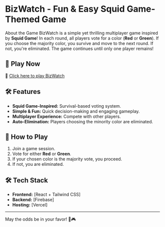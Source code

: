 # BizWatch - Fun & Easy Squid Game-Themed Game
About the Game
BizWatch is a simple yet thrilling multiplayer game inspired by **Squid Game**! In each round, all players vote for a color (**Red** or **Green**). If you choose the majority color, you survive and move to the next round. If not, you're eliminated. The game continues until only one player remains!

## 🚀 Play Now
🔗 [Click here to play BizWatch](https://bizwatch.vercel.app/)

## 🛠 Features
- **Squid Game-Inspired:** Survival-based voting system.
- **Simple & Fun:** Quick decision-making and engaging gameplay.
- **Multiplayer Experience:** Compete with other players.
- **Auto-Elimination:** Players choosing the minority color are eliminated.

## 📜 How to Play
1. Join a game session.
2. Vote for either **Red** or **Green**.
3. If your chosen color is the majority vote, you proceed.
4. If not, you are eliminated.

## 🛠 Tech Stack
- **Frontend:** [React + Tailwind CSS]
- **Backend:** [Firebase]
- **Hosting:** [Vercel]

---
May the odds be in your favor! 🦑🎮


